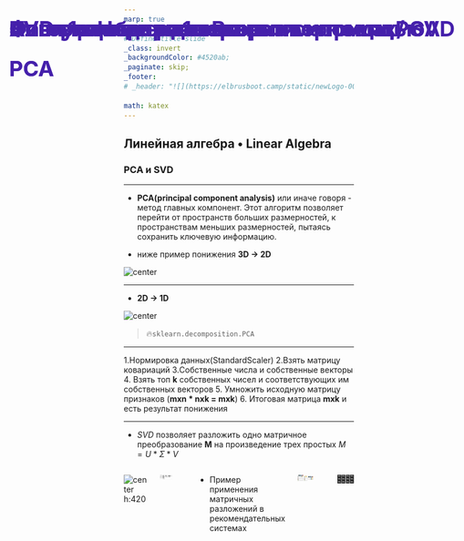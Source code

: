 ```yaml
---
marp: true

# Define title slide
_class: invert
_backgroundColor: #4520ab;
_paginate: skip;
_footer: 
# _header: "![](https://elbrusboot.camp/static/newLogo-00ed4b8011624cd94aa1812d35f25088.svg)"

math: katex
---
```


<style>
img[alt~="center"] {
  display: block;
  margin: 0 auto;
}
h1 {
  position: absolute;
  left: 77px;
  top: 20px;
  right: 80px;
  height: 70px;
  line-height: 70px;
  margin-bottom: 20px;
  color: #4520ab;
  font-size: 28pt
}

  * {
    box-sizing: border-box;
  }
  header {
      height: 675px;
      right: 20px;
      /* margin-bottom: 80px; */
  }
  header img {
      height: 60px;
      float: right;
  }

 /* Выделит области контейнеров, понадобится в случае правки сайтов */
  /* div {
    border: 1px solid black;
  }
  div > div {
    border: 1px solid blue;
  } */

  .container {
    height: 100%;
    overflow: hidden;
  }

  .data-container {
    height: 76%;
    display: flex;
    align-items: center;
  }

  .image-container {
    width: 70%;
    height:100%;
  }

  .table-container {
    margin-left: auto;
    border: 1px solid red;
  }
    .columns {
    display: flex;
    grid-template-columns: repeat(2, minmax(0, 1fr));
    gap: 1rem;
  }
  .columns-left {
  }
  .columns-right {
  }

a {
  color: #4520ab;
}
</style>

# Фаза 1 • Неделя 1 • Вторник 
 
## Линейная алгебра • Linear Algebra

### PCA и SVD

---
# Пониженние размерности с помощью PCA

* __PCA(principal component analysis)__ или иначе говоря - метод главных компонент. Этот алгоритм позволяет перейти от пространств больших размерностей, к пространствам меньших размерностей, пытаясь сохранить ключевую информацию. 

* ниже пример понижения __3D -> 2D__

![center](https://neerc.ifmo.ru/wiki/images/5/5a/800px-Pca_3d_to_2d_example_v2.png)


---
# Пониженние размерности с помощью PCA 

* __2D -> 1D__

![center](https://blog.damavis.com/wp-content/uploads/2021/10/figura1-1.png)

> 🔥`sklearn.decomposition.PCA`


<!-- _footer: ©️📝[PCA animation (Singular Value Decomposition)](aux/pca.gif) -->


---

# Алгоритм понижения размерности PCA

1.Нормировка данных(StandardScaler)
2.Взять матрицу ковариаций
3.Cобственные числа и собственные векторы
4. Взять топ <b>k</b> собственных чисел и соответствующих им собственных векторов
5. Умножить исходную матрицу признаков (<b>mxn * nxk = mxk</b>)
6. Итоговая матрица __mxk__ и есть результат понижения 

---

# Сингулярное разложение матрицы / SVD 

* _SVD_ позволяет разложить одно матричное преобразование __M__ на произведение трех простых $M = U * \Sigma * V$

<div class="columns">
<div class="columns-left">

![center h:420](https://upload.wikimedia.org/wikipedia/commons/thumb/b/bb/Singular-Value-Decomposition.svg/1920px-Singular-Value-Decomposition.svg.png)
</div>

<div class="columns-right">

![center h:420 w:900](aux/svd.png)
</div>

--- 

<!-- _footer: ©️📝[Recommender Systems with Python — Part III: Collaborative Filtering (Singular Value Decomposition)](https://heartbeat.fritz.ai/recommender-systems-with-python-part-iii-collaborative-filtering-singular-value-decomposition-5b5dcb3f242b) -->

# SVD в рекомендательных системах

* Пример применения матричных разложений в рекомендательных системах

![center](aux/svd_recsys.png)


--- 

# SVD в изображениях

![center h:550](aux/svd_image_example.png)
